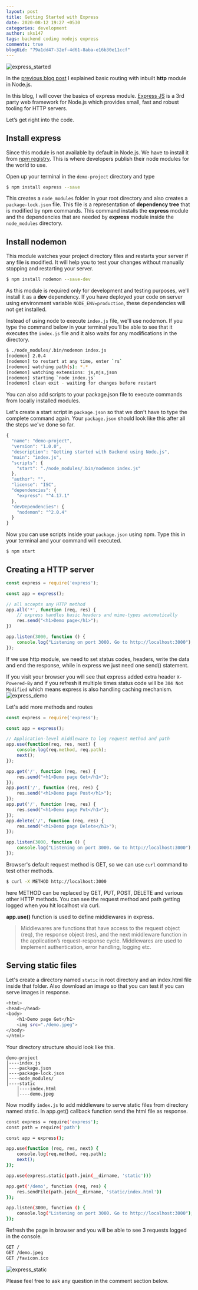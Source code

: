 ```yaml
---
layout: post
title: Getting Started with Express
date: 2020-08-12 19:27 +0530
categories: development
author: sks147
tags: backend coding nodejs express
comments: true
blogUid: "79a1dd47-32ef-4d61-8aba-e16b30e11ccf"
---
```

![express_started](/assets/images/getting-started-with-express/express_started.jpg)

In the [previous blog post][1] I explained basic routing with inbuilt **http** module in Node.js.

In this blog, I will cover the basics of express module. [Express JS][2] is a 3rd party web framework for Node.js which provides small, fast and robust tooling for HTTP servers.

Let’s get right into the code.

## Install express
Since this module is not available by default in Node.js. We have to install it from [npm registry][3]. This is where developers publish their node modules for the world to use.

Open up your terminal in the `demo-project` directory and type
```bash
$ npm install express --save
```

This creates a `node_modules` folder in your root directory and also creates a `package-lock.json` file. This file is a representation of **dependency tree** that is modified by npm commands. This command installs the **express** module and the dependencies that are needed by **express** module inside the `node_modules` directory.

## Install nodemon
This module watches your project directory files and restarts your server if any file is modified. It will help you to test your changes without manually stopping and restarting your server. 

```bash
$ npm install nodemon --save-dev
```

As this module is required only for development and testing purposes, we'll install it as a **dev** dependency. If you have deployed your code on server using environment variable `NODE_ENV=production`, these dependencies will not get installed. 

Instead of using node to execute `index.js` file, we'll use nodemon. If you type the command below in your terminal you'll be able to see that it executes the `index.js` file and it also waits for any modifications in the directory.

```bash
$ ./node_modules/.bin/nodemon index.js
[nodemon] 2.0.4
[nodemon] to restart at any time, enter `rs`
[nodemon] watching path(s): *.*
[nodemon] watching extensions: js,mjs,json
[nodemon] starting `node index.js`
[nodemon] clean exit - waiting for changes before restart
```

You can also add scripts to your package.json file to execute commands from locally installed modules.

Let's create a start script in `package.json` so that we don't have to type the complete command again. Your `package.json` should look like this after all the steps we've done so far.

```js
{
  "name": "demo-project",
  "version": "1.0.0",
  "description": "Getting started with Backend using Node.js",
  "main": "index.js",
  "scripts": {
    "start": "./node_modules/.bin/nodemon index.js"
  },
  "author": "",
  "license": "ISC",
  "dependencies": {
    "express": "^4.17.1"
  },
  "devDependencies": {
    "nodemon": "^2.0.4"
  }
}
```

Now you can use scripts inside your `package.json` using npm. Type this in your terminal and your command will executed.

```
$ npm start
```

## Creating a HTTP server
```js
const express = require('express');

const app = express();

// all accepts any HTTP method
app.all('*', function (req, res) {
    // express handles basic headers and mime-types automatically
    res.send("<h1>Demo page</h1>");
})

app.listen(3000, function () {
    console.log("Listening on port 3000. Go to http://localhost:3000");
});
```

If we use http module, we need to set status codes, headers, write the data and end the response, while in express we just need one send() statement.

If you visit your browser you will see that express added extra header `X-Powered-By` and if you refresh it multiple times status code will be `304 Not Modified` which means express is also handling caching mechanism.
![express_demo](/assets/images/getting-started-with-express/express_demo.png)

Let's add more methods and routes
```js
const express = require('express');

const app = express();

// Application-level middleware to log request method and path
app.use(function(req, res, next) { 
	console.log(req.method, req.path); 
	next();
});

app.get('/', function (req, res) {    
    res.send("<h1>Demo page Get</h1>");
});
app.post('/', function (req, res) {    
    res.send("<h1>Demo page Post</h1>");
});
app.put('/', function (req, res) {    
    res.send("<h1>Demo page Put</h1>");
});
app.delete('/', function (req, res) {    
    res.send("<h1>Demo page Delete</h1>");
});

app.listen(3000, function () {
    console.log("Listening on port 3000. Go to http://localhost:3000");
});
```

Browser's default request method is GET, so we can use `curl` command to test other methods.
```bash
$ curl -X METHOD http://localhost:3000
```
here METHOD can be replaced by GET, PUT, POST, DELETE and various other HTTP methods. You can see the request method and path getting logged when you hit localhost via curl.

**app.use()** function is used to define middlewares in express. 

>Middlewares are functions that have access to the request object (req), the response object (res), and the next middleware function in the application’s request-response cycle. Middlewares are used to implement authentication, error handling, logging etc.

## Serving static files
Let's create a directory named `static` in root directory and an index.html file inside that folder. Also download an image so that you can test if you can serve images in response.
```bash
<html>
<head></head>
<body>
    <h1>Demo page Get</h1>
    <img src="./demo.jpeg">
</body>
</html>
```

Your directory structure should look like this.
```
demo-project
│----index.js
│----package.json
│----package-lock.json
│----node_modules/
│----static
    │----index.html
    │----demo.jpeg
```

Now modify `index.js` to add middleware to serve static files from directory named static. In app.get() callback function send the html file as response.

```bash
const express = require('express');
const path = require('path')

const app = express();

app.use(function (req, res, next) {
    console.log(req.method, req.path);
    next();
});

app.use(express.static(path.join(__dirname, 'static')))

app.get('/demo', function (req, res) {    
    res.sendFile(path.join(__dirname, 'static/index.html'))
});

app.listen(3000, function () {
    console.log("Listening on port 3000. Go to http://localhost:3000");
});
```

Refresh the page in browser and you will be able to see 3 requests logged in the console.

```bash
GET /
GET /demo.jpeg
GET /favicon.ico
```

![express_static](/assets/images/getting-started-with-express/express_static.png)

Please feel free to ask any question in the comment section below.

[1]:	https://themythicalengineer.com/getting-started-with-nodejs-backend-development.html
[2]:	https://expressjs.com/
[3]:	https://www.npmjs.com/package/express